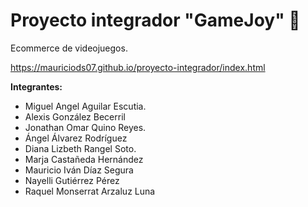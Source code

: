 # Proyecto integrador "GameJoy" 👾

Ecommerce de videojuegos.

https://mauriciods07.github.io/proyecto-integrador/index.html

**Integrantes:**
* Miguel Angel Aguilar Escutia.
* Alexis González Becerril
* Jonathan Omar Quino Reyes.
* Ángel Álvarez Rodríguez
* Diana Lizbeth Rangel Soto.
* Marja Castañeda Hernández
* Mauricio Iván Díaz Segura
* Nayelli Gutiérrez Pérez 
* Raquel Monserrat Arzaluz Luna
